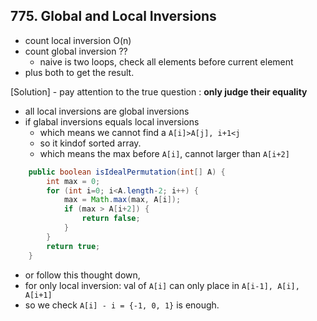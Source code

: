 ## 775. Global and Local Inversions

* count local inversion O(n)
* count global inversion ??
  * naive is two loops, check all elements before current element
* plus both to get the result.

[Solution] - pay attention to the true question : **only judge their equality**

* all local inversions are global inversions
* if glabal inversions equals local inversions
  * which means we cannot find a `A[i]>A[j], i+1<j`
  * so it kindof sorted array.
  * which means the max before `A[i]`, cannot larger than `A[i+2]`

```java
    public boolean isIdealPermutation(int[] A) {
        int max = 0;
        for (int i=0; i<A.length-2; i++) {
            max = Math.max(max, A[i]);
            if (max > A[i+2]) {
                return false;
            }
        }
        return true;
    }
```


* or follow this thought down,
* for only local inversion: val of `A[i]` can only place in `A[i-1], A[i], A[i+1]`
* so we check `A[i] - i = {-1, 0, 1}` is enough. 


